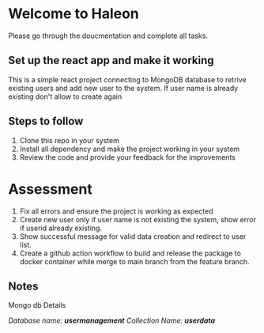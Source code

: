 # Welcome to Haleon

Please go through the doucmentation and complete all tasks.

## Set up the react app and make it working

This is a simple react project connecting to MongoDB database to retrive existing users 
and add new user to the system.
If user name is already existing don't allow to create again


## Steps to follow
1. Clone this repo in your system
2. Install all dependency and make the project working in your system
3. Review the code and provide your feedback for the improvements

# Assessment
1. Fix all errors and ensure the project is working as expected
2. Create new user only if user name is not existing the system, show error if userid already existing.
3. Show successful message for valid data creation and redirect to user list.
4. Create a github action workflow to build and release the package to docker container while merge to main branch from the feature branch.

## Notes
Mongo db Details

_Database name: **usermanagement**_ 
_Collection Name: **userdata**_
